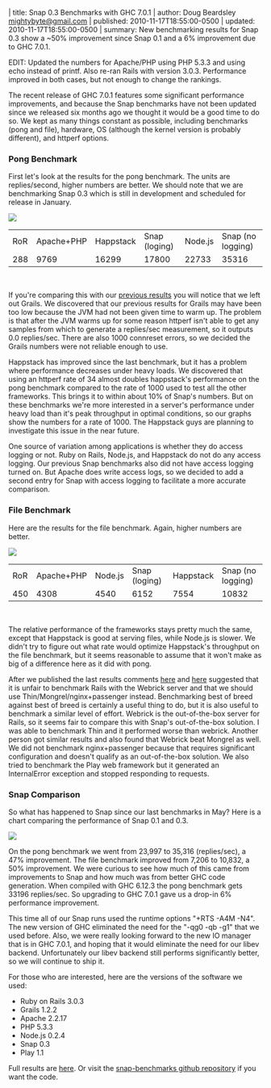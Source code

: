 | title: Snap 0.3 Benchmarks with GHC 7.0.1
| author: Doug Beardsley <mightybyte@gmail.com>
| published: 2010-11-17T18:55:00-0500
| updated: 2010-11-17T18:55:00-0500
| summary: New benchmarking results for Snap 0.3 show a ~50% improvement since Snap 0.1 and a 6% improvement due to GHC 7.0.1.

EDIT: Updated the numbers for Apache/PHP using PHP 5.3.3 and using echo
instead of printf.  Also re-ran Rails with version 3.0.3.  Performance
improved in both cases, but not enough to change the rankings.

The recent release of GHC 7.0.1 features some significant performance
improvements, and because the Snap benchmarks have not been updated since we
released six months ago we thought it would be a good time to do so.  We kept
as many things constant as possible, including benchmarks (pong and file),
hardware, OS (although the kernel version is probably different), and httperf
options.

### Pong Benchmark

First let's look at the results for the pong benchmark.  The units are
replies/second, higher numbers are better.  We should note that we are
benchmarking Snap 0.3 which is still in development and scheduled for release
in January.

![](/media/img/pong-bench-20101117.png)

<table>
  <tr>
    <td>RoR</td>
    <td>Apache+PHP</td>
    <td>Happstack</td>
    <td>Snap (loging)</td>
    <td>Node.js</td>
    <td>Snap (no logging)</td>
  </tr>
  <tr>
    <td>288</td>
    <td>9769</td>
    <td>16299</td>
    <td>17800</td>
    <td>22733</td>
    <td>35316</td>
  </tr>
</table>
<br />

If you're comparing this with our [previous
results](/blog/2010/05/23/snap-0.1-benchmarks) you will notice that we left
out Grails.  We discovered that our previous results for Grails may have been
too low because the JVM had not been given time to warm up.  The problem is
that after the JVM warms up for some reason httperf isn't able to get any
samples from which to generate a replies/sec measurement, so it outputs 0.0
replies/sec.  There are also 1000 connreset errors, so we decided the Grails
numbers were not reliable enough to use.

Happstack has improved since the last benchmark, but it has a problem where
performance decreases under heavy loads.  We discovered that using an httperf
rate of 34 almost doubles happstack's performance on the pong benchmark
compared to the rate of 1000 used to test all the other frameworks.  This
brings it to within about 10% of Snap's numbers.  But on these benchmarks
we're more interested in a server's performance under heavy load than it's
peak throughput in optimal conditions, so our graphs show the numbers for a
rate of 1000.  The Happstack guys are planning to investigate this issue in
the near future.

One source of variation among applications is whether they do access logging
or not.  Ruby on Rails, Node.js, and Happstack do not do any access logging.
Our previous Snap benchmarks also did not have access logging turned on.  But
Apache does write access logs, so we decided to add a second entry for Snap
with access logging to facilitate a more accurate comparison.  

### File Benchmark

Here are the results for the file benchmark.  Again, higher numbers are
better.

![](/media/img/file-bench-20101117.png)

<table>
  <tr>
    <td>RoR</td>
    <td>Apache+PHP</td>
    <td>Node.js</td>
    <td>Snap (loging)</td>
    <td>Happstack</td>
    <td>Snap (no logging)</td>
  </tr>
  <tr>
    <td>450</td>
    <td>4308</td>
    <td>4540</td>
    <td>6152</td>
    <td>7554</td>
    <td>10832</td>
  </tr>
</table>
<br />

The relative performance of the frameworks stays pretty much the same, except
that Happstack is good at serving files, while Node.js is slower.  We didn't
try to figure out what rate would optimize Happstack's throughput on the file
benchmark, but it seems reasonable to assume that it won't make as big of a
difference here as it did with pong.

After we published the last results comments
[here](http://news.ycombinator.com/item?id=1380405) and
[here](http://news.ycombinator.com/item?id=1369852) suggested that it is
unfair to benchmark Rails with the Webrick server and that we should use
Thin/Mongrel/nginx+passenger instead.  Benchmarking best of breed against best
of breed is certainly a useful thing to do, but it is also useful to benchmark
a similar level of effort.  Webrick is the out-of-the-box server for Rails, so
it seems fair to compare this with Snap's out-of-the-box solution.  I was able
to benchmark Thin and it performed worse than webrick.  Another person got
similar results and also found that Webrick beat Mongrel as well.  We did not
benchmark nginx+passenger because that requires significant configuration and
doesn't qualify as an out-of-the-box solution.  We also tried to benchmark the
Play web framework but it generated an InternalError exception and stopped
responding to requests.

### Snap Comparison

So what has happened to Snap since our last benchmarks in May?  Here is a
chart comparing the performance of Snap 0.1 and 0.3.

![](/media/img/snap-0.1-0.3-bench.png)

On the pong benchmark we went from 23,997 to 35,316 (replies/sec), a 47%
improvement.  The file benchmark improved from 7,206 to 10,832, a 50%
improvement.  We were curious to see how much of this came from improvements
to Snap and how much was from better GHC code generation.  When compiled with
GHC 6.12.3 the pong benchmark gets 33196 replies/sec.  So upgrading to GHC
7.0.1 gave us a drop-in 6% performance improvement.

This time all of our Snap runs used the runtime options "+RTS -A4M -N4".  The
new version of GHC eliminated the need for the "-qg0 -qb -g1" that we used
before.  Also, we were really looking forward to the new IO manager that is in
GHC 7.0.1, and hoping that it would eliminate the need for our libev backend.
Unfortunately our libev backend still performs significantly better, so we
will continue to ship it.

For those who are interested, here are the versions of the software we used:

* Ruby on Rails 3.0.3
* Grails 1.2.2
* Apache 2.2.17
* PHP 5.3.3
* Node.js 0.2.4
* Snap 0.3
* Play 1.1

Full results are
[here](https://github.com/snapframework/snap-benchmarks/blob/51b1c5b24c09ced61e937d7d5b1d88f8e513663b/results.txt).
Or visit the [snap-benchmarks github
repository](https://github.com/snapframework/snap-benchmarks) if you want the
code.

